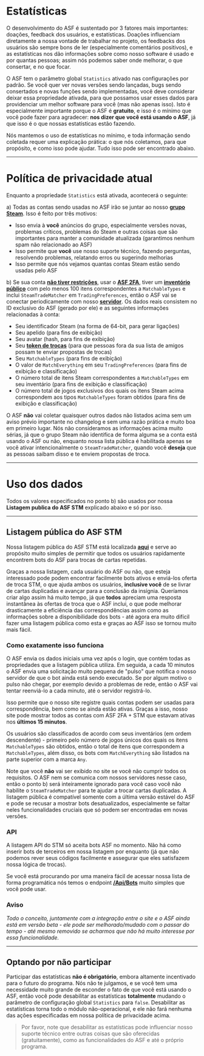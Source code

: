 # Estatísticas

O desenvolvimento do ASF é sustentado por 3 fatores mais importantes: doações, feedback dos usuários, e estatísticas. Doações influenciam diretamente a nossa vontade de trabalhar no projeto, os feedbacks dos usuários são sempre bons de ler (especialmente comentários positivos), e as estatísticas nos dão informações sobre como nosso software é usado e por quantas pessoas; assim nós podemos saber onde melhorar, o que consertar, e no que focar.

O ASF tem o parâmetro global `Statistics` ativado nas configurações por padrão. Se você quer ver novas versões sendo lançadas, bugs sendo consertados e novas funções sendo implementadas, você deve considerar deixar essa propriedade ativada, para que possamos usar esses dados para providenciar um melhor software para você (mas não apenas isso). Isto é especialmente importante porque o ASF é **gratuito**, e isso é o mínimo que você pode fazer para agradecer: **nos dizer que você está usando o ASF**, já que isso é o que nossas estatísticas estão fazendo.

Nós mantemos o uso de estatísticas no mínimo, e toda informação sendo coletada requer uma explicação prática: o que nós coletamos, para que propósito, e como isso pode ajudar. Tudo isso pode ser encontrado abaixo.

* * *

# Política de privacidade atual

Enquanto a propriedade `Statistics` está ativada, acontecerá o seguinte:

a) Todas as contas sendo usadas no ASF irão se juntar ao nosso **[grupo Steam](https://steamcommunity.com/groups/ascfarm)**. Isso é feito por três motivos:

* Isso envia à **você** anúncios do grupo, especialmente versões novas, problemas críticos, problemas do Steam e outras coisas que são importantes para manter a comunidade atualizada (garantimos nenhum spam não relacionado ao ASF)
* Isso permite que **você** use nosso suporte técnico, fazendo perguntas, resolvendo problemas, relatando erros ou sugerindo melhorias
* Isso permite que nós vejamos quantas contas Steam estão sendo usadas pelo ASF

b) Se sua conta **[não tiver restrições](https://support.steampowered.com/kb_article.php?ref=3330-IAGK-7663)**, usar o **[ASF 2FA](https://github.com/JustArchiNET/ArchiSteamFarm/wiki/Two-factor-authentication-pt-BR#asf-2fa)**, tiver um **[inventório público](https://steamcommunity.com/my/edit/settings)** com pelo menos 100 itens correspondentes a `MatchableTypes` e inclui `SteamTradeMatcher` em `TradingPreferences`, então o ASF vai se conectar periodicamente com nosso **[servidor](https://asf.justarchi.net)**. Os dados reais consistem no ID exclusivo do ASF (gerado por ele) e as seguintes informações relacionadas à conta:

* Seu identificador Steam (na forma de 64-bit, para gerar ligações)
* Seu apelido (para fins de exibição)
* Seu avatar (hash, para fins de exibição)
* Seu **[token de trocas](https://steamcommunity.com/my/tradeoffers/privacy)** (para que pessoas fora da sua lista de amigos possam te enviar propostas de trocas)
* Seu `MatchableTypes` (para fins de exibição)
* O valor de `MatchEverything` em seu `TradingPreferences` (para fins de exibição e classificação)
* O número total de itens Steam correspondentes a `MatchableTypes` em seu inventário (para fins de exibição e classificação)
* O número total de jogos exclusivos dos quais os itens Steam acima correspondem aos tipos `MatchableTypes` foram obtidos (para fins de exibição e classificação)

O ASF **não** vai coletar quaisquer outros dados não listados acima sem um aviso prévio importante no changelog e sem uma razão prática e muito boa em primeiro lugar. Nós não consideramos as informações acima muito sérias, já que o grupo Steam não identifica de forma alguma se a conta está usando o ASF ou não, enquanto nossa lista pública é habilitada apenas se você ativar intencionalmente o `SteamTradeMatcher`, quando você **deseja** que as pessoas saibam disso e te enviem propostas de troca.

* * *

# Uso dos dados

Todos os valores especificados no ponto b) são usados por nossa **Listagem publica do ASF STM** explicado abaixo e só por isso.

* * *

## Listagem pública do ASF STM

Nossa listagem pública do ASF STM está localizada **[aqui](https://asf.justarchi.net/STM)** e serve ao propósito muito simples de permitir que todos os usuários rapidamente encontrem bots do ASF para trocas de cartas repetidas.

Graças a nossa listagem, cada usuário do ASF ou não, que esteja interessado pode podem encontrar facilmente bots ativos e enviá-los oferta de troca STM, o que ajuda ambos os usuários, **inclusive você** de se livrar de cartas duplicadas e avançar para a conclusão da insígnia. Queríamos criar algo assim há muito tempo, já que **todos** apreciam uma resposta instantânea às ofertas de troca que o ASF inclui, o que pode melhorar drasticamente a eficiência das correspondências assim como as informações sobre a disponibilidade dos bots - até agora era muito difícil fazer uma listagem pública como esta e graças ao ASF isso se tornou muito mais fácil.

### Como exatamente isso funciona

O ASF envia os dados iniciais uma vez após o login, que contém todas as propriedades que a listagem pública utiliza. Em seguida, a cada 10 minutos o ASF envia uma solicitação muito pequena de "pulso" que notifica o nosso servidor de que o bot ainda está sendo executado. Se por algum motivo o pulso não chegar, por exemplo devido a problemas de rede, então o ASF vai tentar reenviá-lo a cada minuto, até o servidor registrá-lo.

Isso permite que o nosso site registre quais contas podem ser usadas para correspondência, bem como se ainda estão ativas. Graças a isso, nosso site pode mostrar todos as contas com ASF 2FA + STM que estavam ativas nos **últimos 15 minutos**.

Os usuários são classificados de acordo com seus inventários (em ordem descendente) - primeiro pelo número de jogos únicos dos quais os itens `MatchableTypes` são obtidos, então o total de itens que correspondem a `MatchableTypes`, além disso, os bots com `MatchEverything` são listados na parte superior com a marca `Any`.

Note que você **não** vai ser exibido no site se você não cumprir todos os requisitos. O ASF nem se comunica com nossos servidores nesse caso, então o ponto b) será inteiramente ignorado para você caso você não habilite o `SteamTradeMatcher` para te ajudar a trocar cartas duplicadas. A listagem pública é compatível somente com a última versão estável do ASF e pode se recusar a mostrar bots desatualizados, especialmente se faltar neles funcionalidades cruciais que só podem ser encontradas em novas versões.

### API

A listagem API do STM só aceita bots ASF no momento. Não há como inserir bots de terceiros em nossa listagem por enquanto (já que não podemos rever seus códigos facilmente e assegurar que eles satisfazem nossa lógica de trocas).

Se você está procurando por uma maneira fácil de acessar nossa lista de forma programática nós temos o endpoint **[/Api/Bots](https://asf.justarchi.net/Api/Bots)** muito simples que você pode usar.

### Aviso

*Todo o conceito, juntamente com a integração entre o site e o ASF ainda está em versão beta - ele pode ser melhorado/mudado com o passar do tempo - até mesmo removido se acharmos que não há muito interesse por essa funcionalidade.*

* * *

## Optando por não participar

Participar das estatísticas **não é obrigatório**, embora altamente incentivado para o futuro do programa. Nós não te julgamos, e se você tem uma necessidade muito grande de esconder o fato de que você está usando o ASF, então você pode desabilitar as estatísticas **totalmente** mudando o parâmetro de configuração global `Statistics` para `false`. Desabilitar as estatísticas torna todo o módulo não-operacional, e ele não fará nenhuma das ações especificadas em nossa política de privacidade acima.

> Por favor, note que desabilitar as estatísticas pode influenciar nosso suporte técnico entre outras coisas que são oferecidas (gratuitamente), como as funcionalidades do ASF e até o próprio programa.